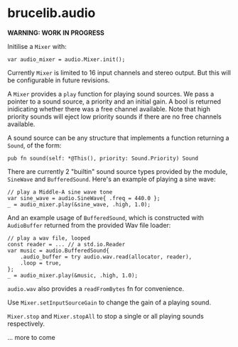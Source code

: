 # brucelib.audio
**WARNING: WORK IN PROGRESS**

Initilise a `Mixer` with:
```zig
var audio_mixer = audio.Mixer.init();
```

Currently `Mixer` is limited to 16 input channels and stereo output. But this will be configurable in future revisions.

A `Mixer` provides a `play` function for playing sound sources. We pass a pointer to a sound source, a priority and an initial gain. A bool is returned inidicating whether there was a free channel available. Note that high priority sounds will eject low priority sounds if there are no free channels available.

A sound source can be any structure that implements a function returning a `Sound`, of the form:
```zig
pub fn sound(self: *@This(), priority: Sound.Priority) Sound
```

There are currently 2 "builtin" sound source types provided by the module, `SineWave` and `BufferedSound`. Here's an example of playing a sine wave:

```zig
// play a Middle-A sine wave tone
var sine_wave = audio.SineWave{ .freq = 440.0 };
_ = audio_mixer.play(&sine_wave, .high, 1.0);
```

And an example usage of `BufferedSound`, which is constructed with `AudioBuffer` returned from the provided Wav file loader:

```zig
// play a wav file, looped
const reader = ... // a std.io.Reader
var music = audio.BufferedSound{
    .audio_buffer = try audio.wav.read(allocator, reader),
    .loop = true,
};
_ = audio_mixer.play(&music, .high, 1.0);
```

`audio.wav` also provides a `readFromBytes` fn for convenience.

Use `Mixer.setInputSourceGain` to change the gain of a playing sound.

`Mixer.stop` and `Mixer.stopAll` to stop a single or all playing sounds respectively.

... more to come
